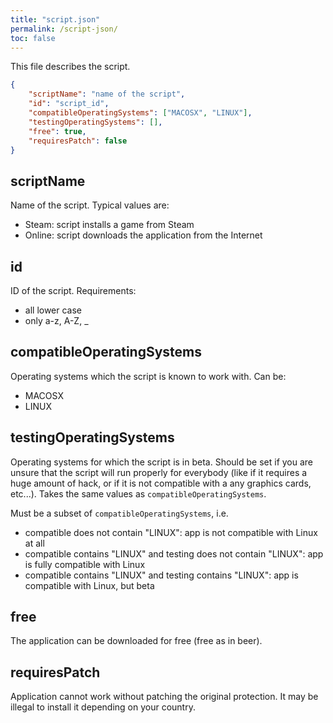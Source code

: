 ```yaml
---
title: "script.json"
permalink: /script-json/
toc: false
---
```


This file describes the script.

```json
{
	"scriptName": "name of the script",
	"id": "script_id",
	"compatibleOperatingSystems": ["MACOSX", "LINUX"],
	"testingOperatingSystems": [],
	"free": true,
	"requiresPatch": false
}
```

## scriptName
Name of the script. Typical values are:
* Steam: script installs a game from Steam
* Online: script downloads the application from the Internet

## id
ID of the script. Requirements:
* all lower case
* only a-z, A-Z, _

## compatibleOperatingSystems
Operating systems which the script is known to work with. Can be:
* MACOSX
* LINUX

## testingOperatingSystems
Operating systems for which the script is in beta. Should be set if you are unsure that the script will run properly for everybody (like if it requires a huge amount of hack, or if it is not compatible with a any graphics cards, etc...). Takes the same values as `compatibleOperatingSystems`.

Must be a subset of `compatibleOperatingSystems`, i.e. 
* compatible does not contain "LINUX": app is not compatible with Linux at all
* compatible contains "LINUX" and testing does not contain "LINUX": app is fully compatible with Linux
* compatible contains "LINUX" and testing contains "LINUX": app is compatible with Linux, but beta

## free
The application can be downloaded for free (free as in beer).

## requiresPatch
Application cannot work without patching the original protection. It may be illegal to install it depending on your country.
